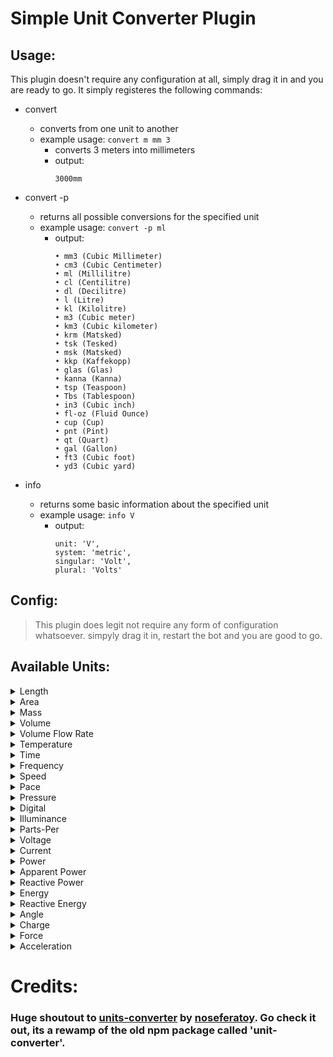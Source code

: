 # Simple Unit Converter Plugin


## Usage:

This plugin doesn't require any configuration at all, simply drag it in and you are ready to go. It simply registeres the following commands:


+ convert 
    + converts from one unit to another
    + example usage: ```convert m mm 3``` 
        + converts 3 meters into millimeters
        + output:
            ``` 
            3000mm 
            ``` 
          
+ convert -p
    + returns all possible conversions for the specified unit
    + example usage: ```convert -p ml```
        + output:
            ```
          • mm3 (Cubic Millimeter) 
          • cm3 (Cubic Centimeter) 
          • ml (Millilitre) 
          • cl (Centilitre) 
          • dl (Decilitre) 
          • l (Litre) 
          • kl (Kilolitre) 
          • m3 (Cubic meter) 
          • km3 (Cubic kilometer) 
          • krm (Matsked) 
          • tsk (Tesked) 
          • msk (Matsked) 
          • kkp (Kaffekopp) 
          • glas (Glas) 
          • kanna (Kanna) 
          • tsp (Teaspoon) 
          • Tbs (Tablespoon) 
          • in3 (Cubic inch) 
          • fl-oz (Fluid Ounce) 
          • cup (Cup) 
          • pnt (Pint) 
          • qt (Quart) 
          • gal (Gallon) 
          • ft3 (Cubic foot) 
          • yd3 (Cubic yard)
          ```

+ info 
    + returns some basic information about the specified unit
    + example usage: ```info V```
        + output: 
            ``` 
            unit: 'V', 
            system: 'metric', 
            singular: 'Volt', 
            plural: 'Volts'  
            ```


## Config:

> This plugin does legit not require any form of configuration whatsoever. simpyly drag it in, restart the bot and you are good to go.

## Available Units:

<details><summary>Length</summary>
<p>

* mm
* cm
* m
* in
* ft-us
* ft
* fathom
* mi
* nMi
 
</p>
</details>

<details><summary>Area</summary>
<p>
  
* mm2
* cm2
* m2
* ha
* km2
* in2
* ft2
* ac
* mi2

</p>
</details>

<details><summary>Mass</summary>
<p>
  
* mcg
* mg
* g
* kg
* oz
* lb
* mt
* t

</p>
</details>

<details><summary>Volume</summary>
<p>
  
* mm3
* cm3
* ml
* l
* kl
* m3
* km3
* tsp
* Tbs
* in3
* fl-oz
* cup
* pnt
* qt
* gal
* ft3
* yd3

</p>
</details>

<details><summary>Volume Flow Rate</summary>
<p>
  
* mm3/s
* cm3/s
* ml/s
* cl/s
* dl/s
* l/s
* l/min
* l/h
* kl/s
* kl/min
* kl/h
* m3/s
* m3/min
* m3/h
* km3/s
* tsp/s
* Tbs/s
* in3/s
* in3/min
* in3/h
* fl-oz/s
* fl-oz/min
* fl-oz/h
* cup/s
* pnt/s
* pnt/min
* pnt/h
* qt/s
* gal/s
* gal/min
* gal/h
* ft3/s
* ft3/min
* ft3/h
* yd3/s
* yd3/min
* yd3/h'

</p>
</details>

<details><summary>Temperature</summary>
<p>
  
* C
* F
* K
* R

</p>
</details>

<details><summary>Time</summary>
<p>
  
* ns
* mu
* ms
* s
* min
* h
* d
* week
* month
* year

</p>
</details>

<details><summary>Frequency</summary>
<p>
  
* Hz
* mHz
* kHz
* MHz
* GHz
* THz
* rpm
* deg/s
* rad/s

</p>
</details>

<details><summary>Speed</summary>
<p>
  
* m/s
* km/h
* m/h
* knot
* ft/s

</p>
</details>

<details><summary>Pace</summary>
<p>
  
* s/m
* min/km
* s/ft
* min/km

</p>
</details>

<details><summary>Pressure</summary>
<p>
  
* Pa
* hPa
* kPa
* MPa
* bar
* torr
* psi
* ksi

</p>
</details>

<details><summary>Digital</summary>
<p>
  
* b
* Kb
* Mb
* Gb
* Tb
* B
* KB
* MB
* GB
* TB

</p>
</details>

<details><summary>Illuminance</summary>
<p>
  
* lx
* ft-cd

</p>
</details>

<details><summary>Parts-Per</summary>
<p>
  
* ppm
* ppb
* ppt
* ppq

</p>
</details>

<details><summary>Voltage</summary>
<p>
  
* V
* mV
* kV

</p>
</details>

<details><summary>Current</summary>
<p>
  
* A
* mA
* kA

</p>
</details>

<details><summary>Power</summary>
<p>
  
* W
* mW
* kW
* MW
* GW

</p>
</details>

<details><summary>Apparent Power</summary>
<p>
  
* VA
* mVA
* kVA
* MVA
* GVA

</p>
</details>

<details><summary>Reactive Power</summary>
<p>
  
* VAR
* mVAR
* kVAR
* MVAR
* GVAR

</p>
</details>

<details><summary>Energy</summary>
<p>
  
* Wh
* mWh
* kWh
* MWh
* GWh
* J
* kJ

</p>
</details>

<details><summary>Reactive Energy</summary>
<p>
  
* VARh
* mVARh
* kVARh
* MVARh
* GVARh

</p>
</details>

<details><summary>Angle</summary>
<p>
  
* deg
* rad
* grad
* arcmin
* arcsec

</p>
</details>

<details><summary>Charge</summary>
<p>
  
* c
* mC
* μC
* nC
* pC

</p>
</details>

<details><summary>Force</summary>
<p>
  
* N
* kN
* lbf

</p>
</details>

<details><summary>Acceleration</summary>
<p>
  
* g (g-force)
* m/s2

</p>
</details>




# Credits:

### Huge shoutout to [units-converter](https://github.com/nosferatoy/units-converter) by [noseferatoy](https://github.com/nosferatoy). Go check it out, its a rewamp of the old npm package called 'unit-converter'.